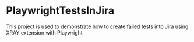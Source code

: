 # PlaywrightTestsInJira
This project is used to demonstrate how to create failed tests into Jira using XRAY extension with Playwright
